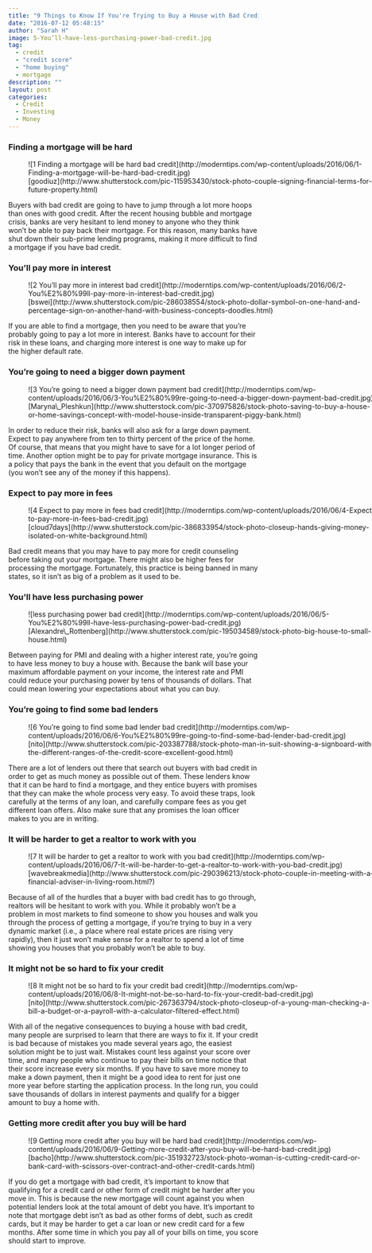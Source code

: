 ```yaml
---
title: "9 Things to Know If You're Trying to Buy a House with Bad Credit"
date: "2016-07-12 05:48:15"
author: "Sarah H"
image: 5-You’ll-have-less-purchasing-power-bad-credit.jpg
tag:
  - credit
  - "credit score"
  - "home buying"
  - mortgage
description: ""
layout: post
categories:
  - Credit
  - Investing
  - Money
---
```


### Finding a mortgage will be hard

<figure aria-describedby="caption-attachment-3846" class="wp-caption alignnone" id="attachment_3846" style="width: 700px">![1 Finding a mortgage will be hard bad credit](http://moderntips.com/wp-content/uploads/2016/06/1-Finding-a-mortgage-will-be-hard-bad-credit.jpg)<figcaption class="wp-caption-text" id="caption-attachment-3846">[goodiuz](http://www.shutterstock.com/pic-115953430/stock-photo-couple-signing-financial-terms-for-future-property.html)</figcaption></figure>

Buyers with bad credit are going to have to jump through a lot more hoops than ones with good credit. After the recent housing bubble and mortgage crisis, banks are very hesitant to lend money to anyone who they think won’t be able to pay back their mortgage. For this reason, many banks have shut down their sub-prime lending programs, making it more difficult to find a mortgage if you have bad credit.

### You’ll pay more in interest

<figure aria-describedby="caption-attachment-3847" class="wp-caption alignnone" id="attachment_3847" style="width: 700px">![2 You’ll pay more in interest bad credit](http://moderntips.com/wp-content/uploads/2016/06/2-You%E2%80%99ll-pay-more-in-interest-bad-credit.jpg)<figcaption class="wp-caption-text" id="caption-attachment-3847">[bswei](http://www.shutterstock.com/pic-286038554/stock-photo-dollar-symbol-on-one-hand-and-percentage-sign-on-another-hand-with-business-concepts-doodles.html)</figcaption></figure>

If you are able to find a mortgage, then you need to be aware that you’re probably going to pay a lot more in interest. Banks have to account for their risk in these loans, and charging more interest is one way to make up for the higher default rate.

### You’re going to need a bigger down payment

<figure aria-describedby="caption-attachment-3848" class="wp-caption alignnone" id="attachment_3848" style="width: 700px">![3 You’re going to need a bigger down payment bad credit](http://moderntips.com/wp-content/uploads/2016/06/3-You%E2%80%99re-going-to-need-a-bigger-down-payment-bad-credit.jpg)<figcaption class="wp-caption-text" id="caption-attachment-3848">[Maryna\_Pleshkun](http://www.shutterstock.com/pic-370975826/stock-photo-saving-to-buy-a-house-or-home-savings-concept-with-model-house-inside-transparent-piggy-bank.html)  
</figcaption></figure>

In order to reduce their risk, banks will also ask for a large down payment. Expect to pay anywhere from ten to thirty percent of the price of the home. Of course, that means that you might have to save for a lot longer period of time. Another option might be to pay for private mortgage insurance. This is a policy that pays the bank in the event that you default on the mortgage (you won’t see any of the money if this happens).

### Expect to pay more in fees

<figure aria-describedby="caption-attachment-3849" class="wp-caption alignnone" id="attachment_3849" style="width: 700px">![4 Expect to pay more in fees bad credit](http://moderntips.com/wp-content/uploads/2016/06/4-Expect-to-pay-more-in-fees-bad-credit.jpg)<figcaption class="wp-caption-text" id="caption-attachment-3849">[cloud7days](http://www.shutterstock.com/pic-386833954/stock-photo-closeup-hands-giving-money-isolated-on-white-background.html)</figcaption></figure>

Bad credit means that you may have to pay more for credit counseling before taking out your mortgage. There might also be higher fees for processing the mortgage. Fortunately, this practice is being banned in many states, so it isn’t as big of a problem as it used to be.

### You’ll have less purchasing power

<figure aria-describedby="caption-attachment-3850" class="wp-caption alignnone" id="attachment_3850" style="width: 700px">![less purchasing power bad credit](http://moderntips.com/wp-content/uploads/2016/06/5-You%E2%80%99ll-have-less-purchasing-power-bad-credit.jpg)<figcaption class="wp-caption-text" id="caption-attachment-3850">[Alexandre\_Rottenberg](http://www.shutterstock.com/pic-195034589/stock-photo-big-house-to-small-house.html)</figcaption></figure>

Between paying for PMI and dealing with a higher interest rate, you’re going to have less money to buy a house with. Because the bank will base your maximum affordable payment on your income, the interest rate and PMI could reduce your purchasing power by tens of thousands of dollars. That could mean lowering your expectations about what you can buy.

### You’re going to find some bad lenders

<figure aria-describedby="caption-attachment-3851" class="wp-caption alignnone" id="attachment_3851" style="width: 700px">![6 You’re going to find some bad lender bad credit](http://moderntips.com/wp-content/uploads/2016/06/6-You%E2%80%99re-going-to-find-some-bad-lender-bad-credit.jpg)<figcaption class="wp-caption-text" id="caption-attachment-3851">[nito](http://www.shutterstock.com/pic-203387788/stock-photo-man-in-suit-showing-a-signboard-with-the-different-ranges-of-the-credit-score-excellent-good.html)  
</figcaption></figure>

There are a lot of lenders out there that search out buyers with bad credit in order to get as much money as possible out of them. These lenders know that it can be hard to find a mortgage, and they entice buyers with promises that they can make the whole process very easy. To avoid these traps, look carefully at the terms of any loan, and carefully compare fees as you get different loan offers. Also make sure that any promises the loan officer makes to you are in writing.

### It will be harder to get a realtor to work with you

<figure aria-describedby="caption-attachment-3852" class="wp-caption alignnone" id="attachment_3852" style="width: 700px">![7 It will be harder to get a realtor to work with you bad credit](http://moderntips.com/wp-content/uploads/2016/06/7-It-will-be-harder-to-get-a-realtor-to-work-with-you-bad-credit.jpg)<figcaption class="wp-caption-text" id="caption-attachment-3852">[wavebreakmedia](http://www.shutterstock.com/pic-290396213/stock-photo-couple-in-meeting-with-a-financial-adviser-in-living-room.html?)</figcaption></figure>

Because of all of the hurdles that a buyer with bad credit has to go through, realtors will be hesitant to work with you. While it probably won’t be a problem in most markets to find someone to show you houses and walk you through the process of getting a mortgage, if you’re trying to buy in a very dynamic market (i.e., a place where real estate prices are rising very rapidly), then it just won’t make sense for a realtor to spend a lot of time showing you houses that you probably won’t be able to buy.

### It might not be so hard to fix your credit

<figure aria-describedby="caption-attachment-3853" class="wp-caption alignnone" id="attachment_3853" style="width: 700px">![8 It might not be so hard to fix your credit bad credit](http://moderntips.com/wp-content/uploads/2016/06/8-It-might-not-be-so-hard-to-fix-your-credit-bad-credit.jpg)<figcaption class="wp-caption-text" id="caption-attachment-3853">[nito](http://www.shutterstock.com/pic-267363794/stock-photo-closeup-of-a-young-man-checking-a-bill-a-budget-or-a-payroll-with-a-calculator-filtered-effect.html)</figcaption></figure>

With all of the negative consequences to buying a house with bad credit, many people are surprised to learn that there are ways to fix it. If your credit is bad because of mistakes you made several years ago, the easiest solution might be to just wait. Mistakes count less against your score over time, and many people who continue to pay their bills on time notice that their score increase every six months. If you have to save more money to make a down payment, then it might be a good idea to rent for just one more year before starting the application process. In the long run, you could save thousands of dollars in interest payments and qualify for a bigger amount to buy a home with.

### Getting more credit after you buy will be hard

<figure aria-describedby="caption-attachment-3854" class="wp-caption alignnone" id="attachment_3854" style="width: 700px">![9 Getting more credit after you buy will be hard bad credit](http://moderntips.com/wp-content/uploads/2016/06/9-Getting-more-credit-after-you-buy-will-be-hard-bad-credit.jpg)<figcaption class="wp-caption-text" id="caption-attachment-3854">[bacho](http://www.shutterstock.com/pic-351932723/stock-photo-woman-is-cutting-credit-card-or-bank-card-with-scissors-over-contract-and-other-credit-cards.html)</figcaption></figure>

If you do get a mortgage with bad credit, it’s important to know that qualifying for a credit card or other form of credit might be harder after you move in. This is because the new mortgage will count against you when potential lenders look at the total amount of debt you have. It’s important to note that mortgage debt isn’t as bad as other forms of debt, such as credit cards, but it may be harder to get a car loan or new credit card for a few months. After some time in which you pay all of your bills on time, you score should start to improve.
